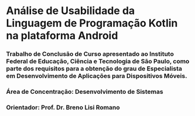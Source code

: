 ﻿# Análise de Usabilidade da Linguagem de Programação Kotlin na plataforma Android
 
 ### Trabalho de Conclusão de Curso apresentado ao Instituto Federal de Educação, Ciência e Tecnologia de São Paulo, como parte dos requisitos para a obtenção do grau de Especialista em Desenvolvimento de Aplicações para Dispositivos Móveis.

### Área de Concentração: Desenvolvimento de Sistemas

### Orientador: Prof. Dr. Breno Lisi Romano
